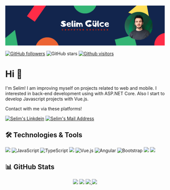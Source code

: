 <img src="https://github.com/gulceselim/gulceselim/blob/main/banner.png"></img>

[![GitHub followers](https://img.shields.io/github/followers/gulceselim?style=social)](https://github.com/gulceselim?tab=followers)
![GitHub stars](https://img.shields.io/github/stars/gulceselim?style=social)
[![Github visitors](https://visitor-badge.glitch.me/badge?page_id=gulceselim.visitor-badge)](https://GitHub.com/gulceselim/StrapDown.js/stargazers/)


# Hi 👋
I'm Selim! I am improving myself on projects related to web and mobile. I interested in back-end development using with ASP.NET Core. Also I start to develop Javascript projects with Vue.js.

Contact with me via these platforms! 

  <a href="https://www.linkedin.com/in/gulceselim/" target="_blank" rel="nofollow"><img alt="Selim's Linkdein" src="https://img.shields.io/badge/LinkedIn-0077B5?style=for-the-badge&logo=linkedin&logoColor=white" /></a>
  <a href="mailto:gulceselim6@gmail.com" target="_blank" rel="nofollow"><img alt="Selim's Mail Address" src="https://img.shields.io/badge/Gmail-D14836?style=for-the-badge&logo=gmail&logoColor=white" /></a>

  
## 🛠 Technologies & Tools 
<img src="https://img.shields.io/badge/C%23-239120?style=for-the-badge&logo=c-sharp&logoColor=white"></img>
<img alt="JavaScript" src="https://img.shields.io/badge/javascript%20-%23323330.svg?&style=for-the-badge&logo=javascript&logoColor=%23F7DF1E"/>
<img alt="TypeScript" src="https://img.shields.io/badge/typescript%20-%23007ACC.svg?&style=for-the-badge&logo=typescript&logoColor=white"/>
<img src="https://img.shields.io/badge/.NET-5C2D91?style=for-the-badge&logo=.net&logoColor=white"></img>
<img alt="Vue.js" src="https://img.shields.io/badge/vuejs%20-%2335495e.svg?&style=for-the-badge&logo=vue.js&logoColor=%234FC08D"/>
<img alt="Angular" src="https://img.shields.io/badge/angular%20-%23DD0031.svg?&style=for-the-badge&logo=angular&logoColor=white"/>
<img alt="Bootstrap" src="https://img.shields.io/badge/bootstrap%20-%23563D7C.svg?&style=for-the-badge&logo=bootstrap&logoColor=white"/>
<img src="https://img.shields.io/badge/Microsoft_SQL_Server-CC2927?style=for-the-badge&logo=microsoft-sql-server&logoColor=white"></img>
<img src="https://img.shields.io/badge/Windows-0078D6?style=for-the-badge&logo=windows&logoColor=white"></img>

## 📊 GitHub Stats

<p align="center">
  <img src="https://github-readme-stats.vercel.app/api?username=gulceselim&count_private=true&show_icons=true&theme=tokyonight">
  <img src="https://github-readme-stats.vercel.app/api/top-langs/?username=gulceselim&hide=html,ruby&layout=compact&show_icons=true&theme=tokyonight">
  <a href="https://github.com/gulceselim/re-cap-project-with-csharp">
    <img src="https://github-readme-stats.vercel.app/api/pin?username=gulceselim&repo=re-cap-project-with-csharp&show_icons=true&theme=tokyonight"</img>
  </a>
  <a href="https://github.com/gulceselim/gulceselim">
    <img src="https://github-readme-stats.vercel.app/api/pin?username=gulceselim&repo=gulceselim&show_icons=true&theme=tokyonight"</img>
  </a>
</p>



<!--
**gulceselim/gulceselim** is a ✨ _special_ ✨ repository because its `README.md` (this file) appears on your GitHub profile.

Here are some ideas to get you started:

- 🔭 I’m currently working on ...
- 🌱 I’m currently learning ...
- 👯 I’m looking to collaborate on ...
- 🤔 I’m looking for help with ...
- 💬 Ask me about ...
- 📫 How to reach me: ...
- 😄 Pronouns: ...
- ⚡ Fun fact: ...
-->

